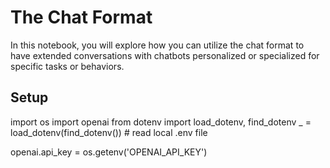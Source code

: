 # The Chat Format

In this notebook, you will explore how you can utilize the chat format to have extended conversations with chatbots personalized or specialized for specific tasks or behaviors.

## Setup

import os
import openai
from dotenv import load_dotenv, find_dotenv
_ = load_dotenv(find_dotenv()) # read local .env file

openai.api_key  = os.getenv('OPENAI_API_KEY')
